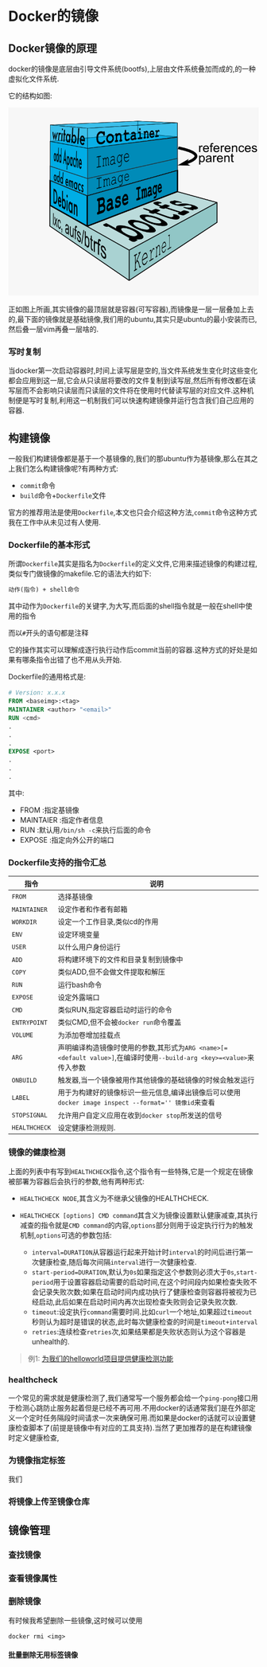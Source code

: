 # Docker的镜像


## Docker镜像的原理

docker的镜像是底层由引导文件系统(bootfs),上层由文件系统叠加而成的,的一种虚拟化文件系统.

它的结构如图:

![docker镜像的结构](imgs/docker-filesystems-multilayer.png)

正如图上所画,其实镜像的最顶层就是容器(可写容器),而镜像是一层一层叠加上去的,最下面的镜像就是基础镜像,我们用的ubuntu,其实只是ubuntu的最小安装而已,然后叠一层vim再叠一层啥的.

### 写时复制

当docker第一次启动容器时,时间上读写层是空的,当文件系统发生变化时这些变化都会应用到这一层,它会从只读层将要改的文件复制到读写层,然后所有修改都在读写层而不会影响只读层而只读层的文件将在使用时代替读写层的对应文件.这种机制便是写时复制,利用这一机制我们可以快速构建镜像并运行包含我们自己应用的容器.



## 构建镜像

一般我们构建镜像都是基于一个基镜像的,我们的那ubuntu作为基镜像,那么在其之上我们怎么构建镜像呢?有两种方式:

+ `commit`命令
+ `build`命令+`Dockerfile`文件

官方的推荐用法是使用`Dockerfile`,本文也只会介绍这种方法,`commit`命令这种方式我在工作中从未见过有人使用.

### Dockerfile的基本形式

所谓`Dockerfile`其实是指名为`Dockerfile`的定义文件,它用来描述镜像的构建过程,类似专门做镜像的makefile.它的语法大约如下:

```Dockerfile
动作(指令) + shell命令
```
其中动作为`Dockerfile`的关键字,为大写,而后面的shell指令就是一般在shell中使用的指令

而以`#`开头的语句都是注释

它的操作其实可以理解成逐行执行动作后commit当前的容器.这种方式的好处是如果有哪条指令出错了也不用从头开始.

Dockerfile的通用格式是:

```Dockerfile
# Version: x.x.x
FROM <baseimg>:<tag>
MAINTAINER <author> "<email>"
RUN <cmd>
.
.
.
EXPOSE <port>
.
.
.
```

其中:
+ FROM :指定基镜像
+ MAINTAIER :指定作者信息
+ RUN :默认用`/bin/sh -c`来执行后面的命令
+ EXPOSE :指定向外公开的端口


### Dockerfile支持的指令汇总

指令|说明
---|---
`FROM`|选择基镜像
`MAINTAINER`|设定作者和作者有邮箱
`WORKDIR`|设定一个工作目录,类似cd的作用
`ENV`|设定环境变量
`USER`|以什么用户身份运行
`ADD`|将构建环境下的文件和目录复制到镜像中
`COPY`|类似ADD,但不会做文件提取和解压
`RUN`|运行bash命令
`EXPOSE`|设定外露端口
`CMD`|类似RUN,指定容器启动时运行的命令
`ENTRYPOINT`|类似CMD,但不会被`docker run`命令覆盖
`VOLUME`|为添加卷增加挂载点
`ARG`|声明编译构造镜像时使用的参数,其形式为`ARG <name>[=<default value>]`,在编译时使用`--build-arg <key>=<value>`来传入参数
`ONBUILD`|触发器,当一个镜像被用作其他镜像的基础镜像的时候会触发运行
`LABEL`|用于为构建好的镜像标识一些元信息,编译出镜像后可以使用`docker image inspect --format='' 镜像id`来查看
`STOPSIGNAL`|允许用户自定义应用在收到`docker stop`所发送的信号
`HEALTHCHECK`|设定健康检测规则.


### 镜像的健康检测

上面的列表中有写到`HEALTHCHECK`指令,这个指令有一些特殊,它是一个规定在镜像被部署为容器后会执行的参数,他有两种形式:

+ `HEALTHCHECK NODE`,其含义为不继承父镜像的HEALTHCHECK.

+ `HEALTHCHECK [options] CMD command`其含义为镜像设置默认健康减查,其执行减查的指令就是`CMD command`的内容,`options`部分则用于设定执行行为的触发机制,`options`可选的参数包括:
  + `interval=DURATION`从容器运行起来开始计时`interval`的时间后进行第一次健康检查,随后每次间隔`interval`进行一次健康检查.
  + `start-period=DURATION`,默认为`0s`如果指定这个参数则必须大于`0s`,`start-period`用于设置容器启动需要的启动时间,在这个时间段内如果检查失败不会记录失败次数;如果在启动时间内成功执行了健康检查则容器将被视为已经启动,此后如果在启动时间内再次出现检查失败则会记录失败次数.
  + `timeout`:设定执行`command`需要时间.比如`curl`一个地址,如果超过`timeout`秒则认为超时是错误的状态,此时每次健康检查的时间是`timeout+interval`
  + `retries`:连续检查`retries`次,如果结果都是失败状态则认为这个容器是unhealth的.

> 例1: [为我们的helloworld项目提供健康检测功能]()

### healthcheck

一个常见的需求就是健康检测了,我们通常写一个服务都会给一个`ping-pong`接口用于检测心跳防止服务起着但是已经不再可用.不用docker的话通常我们是在外部定义一个定时任务隔段时间请求一次来确保可用.而如果是docker的话就可以设置健康检查脚本了(前提是镜像中有对应的工具支持).当然了更加推荐的是在构建镜像时定义健康检查,


### 为镜像指定标签

我们

### 将镜像上传至镜像仓库

## 镜像管理

### 查找镜像

### 查看镜像属性

### 删除镜像

有时候我希望删除一些镜像,这时候可以使用

```shell
docker rmi <img>
```
#### 批量删除无用标签镜像